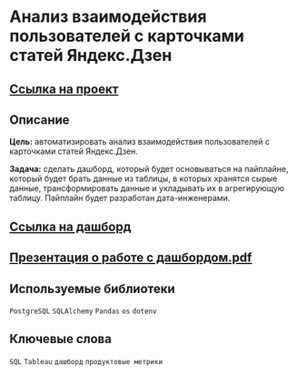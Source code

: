 # Анализ взаимодействия пользователей с карточками статей Яндекс.Дзен

## [Ссылка на проект](https://nbviewer.org/github/KSingular/yp_da_projects/blob/main/set_10_zen_dashboard/set_10_zen_dashboard.ipynb)

## Описание
**Цель:** автоматизировать анализ взаимодействия пользователей с карточками статей Яндекс.Дзен.

**Задача:** сделать дашборд, который будет основываться на пайплайне, который будет брать данные из таблицы, в которых хранятся сырые данные, трансформировать данные и укладывать их в агрегирующую таблицу. Пайплайн будет разработан дата-инженерами. 

## [Ссылка на дашборд](https://public.tableau.com/app/profile/al8059/viz/dashboard_visits/sheet4)
## [Презентация о работе с дашбордом.pdf](https://github.com/KSingular/yp_da_projects/blob/main/set_10_zen_dashboard/Анализ_взаимодействия_пользователей_с_карточками_статей_Яндекс.pdf)

## Используемые библиотеки
`PostgreSQL` `SQLAlchemy` `Pandas` `os` `dotenv`

## Ключевые слова
`SQL` `Tableau` `дашборд` `продуктовые метрики` 